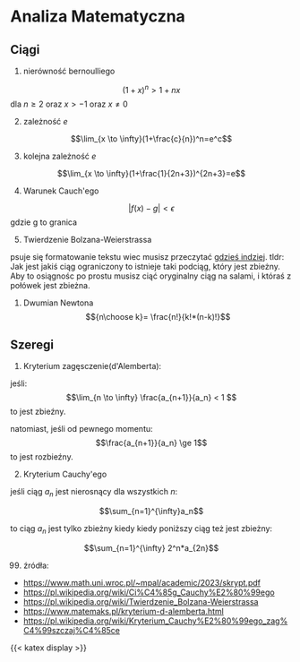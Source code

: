 # Analiza Matematyczna

## Ciągi

1. nierówność bernoulliego

$$(1+x)^n>1+nx$$
dla $n\ge 2$ oraz $x>-1$ oraz $x\neq 0$

2. zależność $e$

$$\lim_{x \to \infty}(1+\frac{c}{n})^n=e^c$$

3. kolejna zależność $e$

$$\lim_{x \to \infty}(1+\frac{1}{2n+3})^{2n+3}=e$$

4. Warunek Cauch'ego

$$|f(x)-g|< \epsilon $$
gdzie g to granica

5. Twierdzenie Bolzana-Weierstrassa

psuje się formatowanie tekstu wiec musisz przeczytać [gdzieś indziej](https://pl.wikipedia.org/wiki/Twierdzenie_Bolzana-Weierstrassa). tldr: Jak jest jakiś ciąg ograniczony to istnieje taki podciąg, który jest zbieżny. Aby to osiągnośc po prostu musisz ciąć oryginalny ciąg na salami, i któraś z połówek jest zbieżna.

1. Dwumian Newtona 
$${n\choose k}= \frac{n!}{k!*(n-k)!}$$

## Szeregi

1. Kryterium zagęsczenie(d'Alemberta):

jeśli:
$$\lim_{n \to \infty} \frac{a_{n+1}}{a_n} < 1 $$
to jest zbieźny.

natomiast, jeśli od pewnego momentu:
$$\frac{a_{n+1}}{a_n} \ge 1$$
to jest rozbieźny.

2. Kryterium Cauchy'ego

jeśli ciąg $a_n$ jest nierosnący dla wszystkich $n$:

$$\sum_{n=1}^{\infty}a_n$$

to ciąg $a_n$ jest tylko zbieżny kiedy kiedy poniższy ciąg też jest zbieżny: 

$$\sum_{n=1}^{\infty} 2^n*a_{2n}$$


99. źródła:
- <https://www.math.uni.wroc.pl/~mpal/academic/2023/skrypt.pdf>
- <https://pl.wikipedia.org/wiki/Ci%C4%85g_Cauchy%E2%80%99ego>
- <https://pl.wikipedia.org/wiki/Twierdzenie_Bolzana-Weierstrassa>
- <https://www.matemaks.pl/kryterium-d-alemberta.html>
- <https://pl.wikipedia.org/wiki/Kryterium_Cauchy%E2%80%99ego_zag%C4%99szczaj%C4%85ce>

{{< katex display >}}
